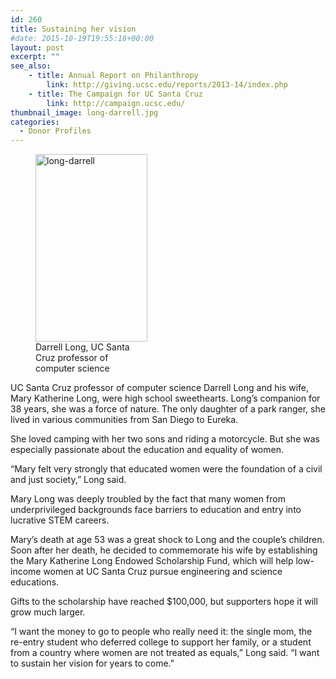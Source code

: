 ```yaml
---
id: 260
title: Sustaining her vision
#date: 2015-10-19T19:55:18+00:00
layout: post
excerpt: ""
see_also:
	- title: Annual Report on Philanthropy
		link: http://giving.ucsc.edu/reports/2013-14/index.php
	- title: The Campaign for UC Santa Cruz
		link: http://campaign.ucsc.edu/
thumbnail_image: long-darrell.jpg
categories:
  - Donor Profiles
---
```

<figure id="attachment_261" style="width: 179px" class="wp-caption alignright"><img class="size-medium wp-image-261" src="http://live-ucsc-giving.pantheonsite.io/wp-content/uploads/2017/08/long-darrell-179x300.jpg" alt="long-darrell" width="179" height="300" srcset="https://ucsc-giving.lndo.site/wp-content/uploads/2017/08/long-darrell-179x300.jpg 179w, https://ucsc-giving.lndo.site/wp-content/uploads/2017/08/long-darrell.jpg 293w" sizes="(max-width: 179px) 100vw, 179px" /><figcaption class="wp-caption-text">Darrell Long, UC Santa Cruz professor of computer science</figcaption></figure> 

UC Santa Cruz professor of computer science Darrell Long and his wife, Mary Katherine Long, were high school sweethearts. Long’s companion for 38 years, she was a force of nature. The only daughter of a park ranger, she lived in various communities from San Diego to Eureka.

She loved camping with her two sons and riding a motorcycle. But she was especially passionate about the education and equality of women.

“Mary felt very strongly that educated women were the foundation of a civil and just society,” Long said.

Mary Long was deeply troubled by the fact that many women from underprivileged backgrounds face barriers to education and entry into lucrative STEM careers.

Mary’s death at age 53 was a great shock to Long and the couple’s children. Soon after her death, he decided to commemorate his wife by establishing the Mary Katherine Long Endowed Scholarship Fund, which will help low-income women at UC Santa Cruz pursue engineering and science educations.

Gifts to the scholarship have reached $100,000, but supporters hope it will grow much larger.

“I want the money to go to people who really need it: the single mom, the re-entry student who deferred college to support her family, or a student from a country where women are not treated as equals,” Long said. “I want to sustain her vision for years to come.”
